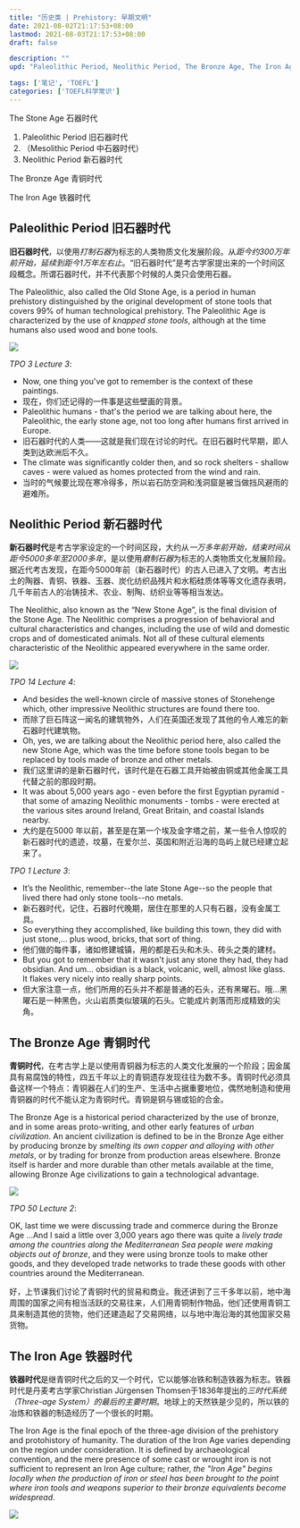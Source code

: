 ```yaml
---
title: "历史类 | Prehistory: 早期文明"
date: 2021-08-02T21:17:53+08:00
lastmod: 2021-08-03T21:17:53+08:00
draft: false

description: ""
upd: "Paleolithic Period, Neolithic Period, The Bronze Age, The Iron Age"

tags: ['笔记', 'TOEFL']
categories: ['TOEFL科学常识']
---
```


<!--more-->

The Stone Age 石器时代

1. Paleolithic Period 旧石器时代
2. （Mesolithic Period 中石器时代）
3. Neolithic Period 新石器时代

The Bronze Age 青铜时代

The Iron Age 铁器时代

## Paleolithic Period 旧石器时代

**旧石器时代**，以使用*打制石器*为标志的人类物质文化发展阶段。从*距今约300万年前开始，延续到距今1万年左右止*。“旧石器时代”是考古学家提出来的一个时间区段概念。所谓石器时代，并不代表那个时候的人类只会使用石器。

The Paleolithic, also called the Old Stone Age, is a period in human prehistory distinguished by the original development of stone tools that covers 99% of human technological prehistory. The Paleolithic Age is characterized by the use of *knapped stone tools*, although at the time humans also used wood and bone tools.

![](https://cdn.jsdelivr.net/gh/henrywu97/FigBed@master/Figs/20210816171421.jpg)

*TPO 3 Lecture 3*:

- Now, one thing you've got to remember is the context of these paintings. 
- 现在，你们还记得的一件事是这些壁画的背景。
- Paleolithic humans - that's the period we are talking about here, the Paleolithic, the early stone age, not too long after humans first arrived in Europe. 
- 旧石器时代的人类——这就是我们现在讨论的时代。在旧石器时代早期，即人类到达欧洲后不久。
- The climate was significantly colder then, and so rock shelters - shallow caves - were valued as homes protected from the wind and rain.
- 当时的气候要比现在寒冷得多，所以岩石防空洞和浅洞窟是被当做挡风避雨的避难所。

## Neolithic Period 新石器时代

**新石器时代**是考古学家设定的一个时间区段，大约从*一万多年前开始，结束时间从距今5000多年至2000多年*，是以使用*磨制石器*为标志的人类物质文化发展阶段。据近代考古发现，在距今5000年前（新石器时代）的古人已进入了文明。考古出土的陶器、青铜、铁器、玉器、炭化纺织品残片和水稻硅质体等等文化遗存表明，几千年前古人的冶铸技术、农业、制陶、纺织业等等相当发达。

The Neolithic, also known as the “New Stone Age”, is the final division of the Stone Age. The Neolithic comprises a progression of behavioral and cultural characteristics and changes, including the use of wild and domestic crops and of domesticated animals. Not all of these cultural elements characteristic of the Neolithic appeared everywhere in the same order.

![](https://cdn.jsdelivr.net/gh/henrywu97/FigBed@master/Figs/20210816171444.jpg)

*TPO 14 Lecture 4*:

- And besides the well-known circle of massive stones of Stonehenge which, other impressive Neolithic structures are found there too. 
- 而除了巨石阵这一闻名的建筑物外，人们在英国还发现了其他的令人难忘的新石器时代建筑物。
- Oh, yes, we are talking about the Neolithic period here, also called the new Stone Age, which was the time before stone tools began to be replaced by tools made of bronze and other metals. 
- 我们这里讲的是新石器时代，该时代是在石器工具开始被由铜或其他金属工具代替之前的那段时期。
- It was about 5,000 years ago - even before the first Egyptian pyramid - that some of amazing Neolithic monuments - tombs - were erected at the various sites around Ireland, Great Britain, and coastal Islands nearby. 
- 大约是在5000 年以前，甚至是在第一个埃及金字塔之前，某一些令人惊叹的新石器时代的遗迹，坟墓，在爱尔兰、英国和附近沿海的岛屿上就已经建立起来了。

*TPO 1 Lecture 3*:

- It’s the Neolithic, remember--the late Stone Age--so the people that lived there had only stone tools--no metals. 
- 新石器时代，记住，石器时代晚期，居住在那里的人只有石器，没有金属工具。
- So everything they accomplished, like building this town, they did with just stone,... plus wood, bricks, that sort of thing.
- 他们做的每件事，诸如修建城镇，用的都是石头和木头、砖头之类的建材。
- But you got to remember that it wasn't just any stone they had, they had obsidian. And um... obsidian is a black, volcanic, well, almost like glass. It flakes very nicely into really sharp points.
- 但大家注意一点，他们所用的石头并不都是普通的石头，还有黑曜石。哦…黑曜石是一种黑色，火山岩质类似玻璃的石头。它能成片剥落而形成精致的尖角。

## The Bronze Age 青铜时代

**青铜时代**，在考古学上是以使用青铜器为标志的人类文化发展的一个阶段；因金属具有易腐蚀的特性，四五千年以上的青铜遗存发现往往为数不多。青铜时代必须具备这样一个特点：青铜器在人们的生产、生活中占据重要地位，偶然地制造和使用青铜器的时代不能认定为青铜时代。青铜是铜与锡或铅的合金。

The Bronze Age is a historical period characterized by the use of bronze, and in some areas proto-writing, and other early features of *urban civilization*. An ancient civilization is defined to be in the Bronze Age either by producing bronze by *smelting its own copper and alloying with other metals*, or by trading for bronze from production areas elsewhere. Bronze itself is harder and more durable than other metals available at the time, allowing Bronze Age civilizations to gain a technological advantage.

![](https://cdn.jsdelivr.net/gh/henrywu97/FigBed@master/Figs/20210816171559.jpg)

*TPO 50 Lecture 2*:

OK, last time we were discussing trade and commerce during the Bronze Age ...And I said a little over 3,000 years ago there was quite a *lively trade among the countries along the Mediterranean Sea people were making objects out of bronze*, and they were using bronze tools to make other goods, and they developed trade networks to trade these goods with other countries around the Mediterranean.

好，上节课我们讨论了青铜时代的贸易和商业。我还讲到了三千多年以前，地中海周围的国家之间有相当活跃的交易往来，人们用青铜制作物品，他们还使用青铜工具来制造其他的货物，他们还建造起了交易网络，以与地中海沿海的其他国家交易货物。

## The Iron Age 铁器时代

**铁器时代**是继青铜时代之后的又一个时代，它以能够冶铁和制造铁器为标志。铁器时代是丹麦考古学家Christian Jürgensen Thomsen于1836年提出的*三时代系统（Three-age System）的最后的主要时期*。地球上的天然铁是少见的，所以铁的冶炼和铁器的制造经历了一个很长的时期。

The Iron Age is the final epoch of the three-age division of the prehistory and protohistory of humanity. The duration of the Iron Age varies depending on the region under consideration. It is defined by archaeological convention, and the mere presence of some cast or wrought iron is not sufficient to represent an Iron Age culture; rather, *the "Iron Age" begins locally when the production of iron or steel has been brought to the point where iron tools and weapons superior to their bronze equivalents become widespread*.

![](https://cdn.jsdelivr.net/gh/henrywu97/FigBed@master/Figs/20210816171625.jpg)